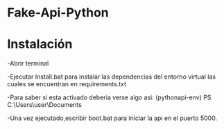 # Fake-Api-Python

# Instalación

-Abrir terminal

-Ejecutar Install.bat para instalar las dependencias del entorno virtual las cuales se encuentran en requirements.txt

-Para saber si esta activado deberia verse algo asi: (pythonapi-env) PS C:\Users\user\Documents

-Una vez ejecutado,escribir boot.bat para iniciar la api en el puerto 5000.
